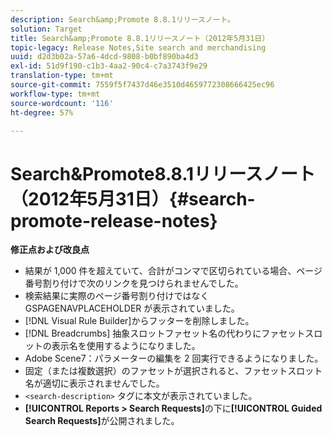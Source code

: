 ```yaml
---
description: Search&amp;Promote 8.8.1リリースノート。
solution: Target
title: Search&amp;Promote 8.8.1リリースノート（2012年5月31日）
topic-legacy: Release Notes,Site search and merchandising
uuid: d2d3b02a-57a6-4dcd-9808-b0bf890ba4d3
exl-id: 51d9f190-c1b3-4aa2-90c4-c7a3743f9e29
translation-type: tm+mt
source-git-commit: 7559f5f7437d46e3510d4659772308666425ec96
workflow-type: tm+mt
source-wordcount: '116'
ht-degree: 57%

---
```


# Search&amp;Promote8.8.1リリースノート（2012年5月31日）{#search-promote-release-notes}

**修正点および改良点**

* 結果が 1,000 件を超えていて、合計がコンマで区切られている場合、ページ番号割り付けで次のリンクを見つけられませんでした。
* 検索結果に実際のページ番号割り付けではなく GSPAGENAVPLACEHOLDER が表示されていました。
* [!DNL Visual Rule Builder]からフッターを削除しました。
* [!DNL Breadcrumbs] 抽象スロットファセット名の代わりにファセットスロットの表示名を使用するようになりました。
* Adobe Scene7：パラメーターの編集を 2 回実行できるようになりました。
* 固定（または複数選択）のファセットが選択されると、ファセットスロット名が適切に表示されませんでした。
* `<search-description>` タグに本文が表示されていました。
* **[!UICONTROL Reports > Search Requests]**&#x200B;の下に&#x200B;**[!UICONTROL Guided Search Requests]**&#x200B;が公開されました。
